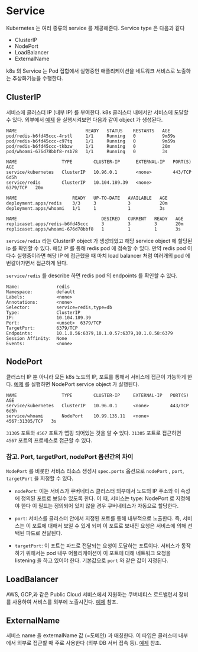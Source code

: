 # Service

Kubernetes 는 여러 종류의 service 를 제공해준다. Service type 은 다음과 같다

* ClusterIP
* NodePort 
* LoadBalancer
* ExternalName

k8s 의 Service 는 Pod 집합에서 실행중인 애플리케이션을 네트워크 서비스로 노출하는 추상화기능을 수행한다.

## ClusterIP

서비스에 클러스터 IP (내부 IP) 를 부여한다. k8s 클러스터 내에서만 서비스에 도달할 수 있다. 외부에서 
[예제](clusterip.yaml) 을 실행시켜보면 다음과 같이 object 가 생성된다.

```
NAME                          READY   STATUS    RESTARTS   AGE
pod/redis-b6fd45ccc-4rstl     1/1     Running   0          9m59s
pod/redis-b6fd45ccc-c97tq     1/1     Running   0          9m59s
pod/redis-b6fd45ccc-tkbzw     1/1     Running   0          20m
pod/whoami-676d78bbf8-rsb78   1/1     Running   0          3s

NAME                 TYPE        CLUSTER-IP      EXTERNAL-IP   PORT(S)    AGE
service/kubernetes   ClusterIP   10.96.0.1       <none>        443/TCP    6d5h
service/redis        ClusterIP   10.104.189.39   <none>        6379/TCP   20m

NAME                     READY   UP-TO-DATE   AVAILABLE   AGE
deployment.apps/redis    3/3     3            3           20m
deployment.apps/whoami   1/1     1            1           3s

NAME                                DESIRED   CURRENT   READY   AGE
replicaset.apps/redis-b6fd45ccc     3         3         3       20m
replicaset.apps/whoami-676d78bbf8   1         1         1       3s
```

```service/redis``` 라는 ClusterIP object 가 생성되었고 해당 service object 에 할당된 ip 를 확인할 수 있다. 
해당 IP 를 통해 redis pod 에 접속할 수 있다. 만약 redis pod 이 다수 실행중이라면 해당 IP 에 접근했을 때 마치 load balancer 처럼 여러개의 pod 에 번갈아가면서 접근하게 된다. 

```service/redis``` 를 describe 하면 redis pod 의 endpoints 를 확인할 수 있다.

```
Name:              redis
Namespace:         default
Labels:            <none>
Annotations:       <none>
Selector:          service=redis,type=db
Type:              ClusterIP
IP:                10.104.189.39
Port:              <unset>  6379/TCP
TargetPort:        6379/TCP
Endpoints:         10.1.0.56:6379,10.1.0.57:6379,10.1.0.58:6379
Session Affinity:  None
Events:            <none>
```

## NodePort
클러스터 IP 뿐 아니라 모든 k8s 노드의 IP, 포트를 통해서 서비스에 접근이 가능하게 한다.
[예제](./nodeport.yaml) 를 실행하면 NodePort service object 가 실행된다.

```
NAME                 TYPE        CLUSTER-IP     EXTERNAL-IP   PORT(S)          AGE
service/kubernetes   ClusterIP   10.96.0.1      <none>        443/TCP          6d5h
service/whoami       NodePort    10.99.135.11   <none>        4567:31305/TCP   3s
```

```31305``` 포트와 ```4567``` 포트가 맵핑 되어있는 것을 알 수 있다. ```31305``` 포트로 접근하면 ```4567``` 포트의 프로세스로 접근할 수 있다.

### 참고. Port, targetPort, nodePort 옵션간의 차이
```NodePort``` 를 비롯한 서비스 리소스 생성시 ```spec.ports``` 옵션으로 ```nodePort``` , ```port```, ```targetPort``` 을 지정할 수 있다.
* ```nodePort```:
  이는 서비스가 쿠버네티스 클러스터 외부에서 노드의 IP 주소와 이 속성에 정의된 포트로 보일수 있도록 한다. 이 때, 서비스는 type: NodePort 로 지정해야 한다 이 필드는 정의되어 있지 않을 경우 쿠버네티스가 자동으로 할당한다.

* ```port```:
  서비스를 클러스터 안에서 지정된 포트를 통해 내부적으로 노출한다. 즉, 서비스는 이 포트에 대해서 보일 수 있게 되며 이 포트로 보내진 요청은 서비스에 의해 선택된 파드로 전달된다.

* ```targetPort```:
  이 포트는 파드로 전달되는 요청이 도달하는 포트이다. 서비스가 동작하기 위해서는 pod 내부 어플리케이션이 이 포트에 대해 네트워크 요청을 listening 을 하고 있어야 한다. 기본값으로 ```port``` 와 같은 값이 지정된다.

## LoadBalancer
AWS, GCP,과 같은 Public Cloud 서비스에서 지원하는 쿠버네티스 로드밸런서 장비를 사용하여 서비스를 외부에 노출시킨다.
[예제](./loadbalancer.yaml) 참조.

## ExternalName
서비스 name 을 externalName 값 (=도메인) 과 매칭한다. 이 타입은 클러스터 내부에서 외부로 접근할 때 주로 사용한다 (외부 DB 서버 접속 등).
[예제](./externalname.yaml) 참조.
